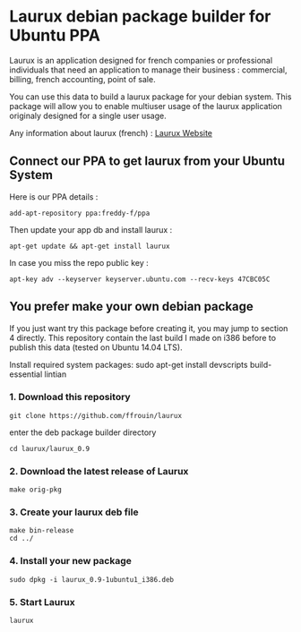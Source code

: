 # Laurux debian package builder for Ubuntu PPA

Laurux is an application designed for french companies or professional
individuals that need an application to manage their business : commercial,
billing, french accounting, point of sale.

You can use this data to build a laurux package for your debian
system. This package will allow you to enable multiuser usage of
the laurux application originaly designed for a single user usage.

Any information about laurux (french) : [Laurux Website](http://www.laurux.fr)

## Connect our PPA to get laurux from your Ubuntu System

Here is our PPA details :

	add-apt-repository ppa:freddy-f/ppa

Then update your app db and install laurux :

	apt-get update && apt-get install laurux

In case you miss the repo public key :

	apt-key adv --keyserver keyserver.ubuntu.com --recv-keys 47CBC05C

## You prefer make your own debian package

If you just want try this package before creating it, you may jump
to section 4 directly. This repository contain the last build I made
on i386 before to publish this data (tested on Ubuntu 14.04 LTS).

Install required system packages:
	sudo apt-get install devscripts build-essential lintian

### 1. Download this repository

	git clone https://github.com/ffrouin/laurux

enter the deb package builder directory

	cd laurux/laurux_0.9

### 2. Download the latest release of Laurux

	make orig-pkg

### 3. Create your laurux deb file

	make bin-release
	cd ../

### 4. Install your new package

	sudo dpkg -i laurux_0.9-1ubuntu1_i386.deb

### 5. Start Laurux

	laurux

